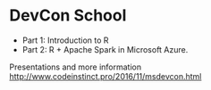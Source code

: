 # DevCon School
- Part 1: Introduction to R
- Part 2: R + Apache Spark in Microsoft Azure.

Presentations and more information http://www.codeinstinct.pro/2016/11/msdevcon.html 
